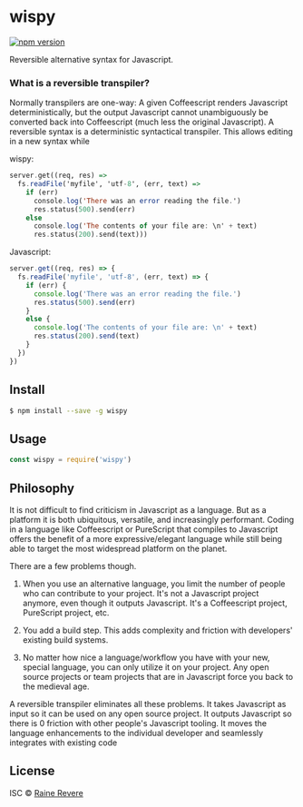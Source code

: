 # wispy
[![npm version](https://img.shields.io/npm/v/wispy.svg)](https://npmjs.org/package/wispy)
<!--
[![Build Status](https://travis-ci.org/raineorshine/wispy.svg?branch=master)](https://travis-ci.org/raineorshine/wispy)
-->

Reversible alternative syntax for Javascript.

### What is a reversible transpiler?

Normally transpilers are one-way: A given Coffeescript renders Javascript deterministically, but the output Javascript cannot unambiguously be converted back into Coffeescript (much less the original Javascript). A reversible syntax is a deterministic syntactical transpiler. This allows editing in a new syntax while 

wispy:

```hs
server.get((req, res) =>   
  fs.readFile('myfile', 'utf-8', (err, text) =>   
    if (err)   
      console.log('There was an error reading the file.')
      res.status(500).send(err)
    else   
      console.log('The contents of your file are: \n' + text)
      res.status(200).send(text)))
```

Javascript:

```js
server.get((req, res) => {
  fs.readFile('myfile', 'utf-8', (err, text) => {
    if (err) {
      console.log('There was an error reading the file.')
      res.status(500).send(err)
    }
    else {
      console.log('The contents of your file are: \n' + text)
      res.status(200).send(text)
    }
  })
})
```

## Install

```sh
$ npm install --save -g wispy
```

## Usage

```js
const wispy = require('wispy')
```

## Philosophy

It is not difficult to find criticism in Javascript as a language. But as a platform it is both ubiquitous, versatile, and increasingly performant. Coding in a language like Coffeescript or PureScript that compiles to Javascript offers the benefit of a more expressive/elegant language while still being able to target the most widespread platform on the planet.

There are a few problems though.

1. When you use an alternative language, you limit the number of people who can contribute to your project. It's not a Javascript project anymore, even though it outputs Javascript. It's a Coffeescript project, PureScript project, etc.

2. You add a build step. This adds complexity and friction with developers' existing build systems.

3. No matter how nice a language/workflow you have with your new, special language, you can only utilize it on your project. Any open source projects or team projects that are in Javascript force you back to the medieval age.

A reversible transpiler eliminates all these problems. It takes Javascript as input so it can be used on any open source project. It outputs Javascript so there is 0 friction with other people's Javascript tooling. It moves the language enhancements to the individual developer and seamlessly integrates with existing code

## License

ISC © [Raine Revere](http://raine.tech)
